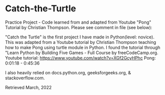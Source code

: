 # Catch-the-Turtle
Practice Project - Code learned from and adapted from Youtube "Pong" Tutorial by Christian Thompson. Please see comment in file (see below):

"Catch the Turtle" is the first project I have made
in Python(level: novice). This was adapted
from a Youtube tutorial by Christian Thompson
teaching how to make Pong using turtle
module in Python. I found the tutorial
through "Learn Python by Building
Five Games - Full Course by freeCodeCamp.org.
    Youtube tutorial: https://www.youtube.com/watch?v=XGf2GcyHPhc
        Pong: 0:01:18 - 0:45:36

I also heavily relied on docs.python.org,
geeksforgeeks.org, & stackoverflow.com.

Retrieved March, 2022
